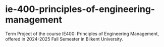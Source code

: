 # ie-400-principles-of-engineering-management
Term Project of the course IE400: Principles of Engineering Management, offered in 2024-2025 Fall Semester in Bilkent University.
